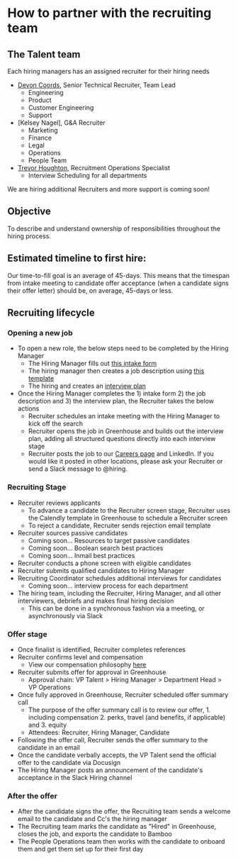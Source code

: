 # How to partner with the recruiting team

## The Talent team 
Each hiring managers has an assigned recruiter for their hiring needs  

- [Devon Coords](../../../company/team/index.md#devon-coords-she-her), Senior Technical Recruiter, Team Lead
    - Engineering 
    - Product 
    - Customer Engineering 
    - Support 
- [Kelsey Nagel], G&A Recruiter
    - Marketing
    - Finance
    - Legal
    - Operations
    - People Team
- [Trevor Houghton](../../../company/team/index.md#trevor-houghton-he-him), Recruitment Operations Specialist
    - Interview Scheduling for all departments 

We are hiring additional Recruiters and more support is coming soon!

## Objective
To describe and understand ownership of responsibilities throughout the hiring process. 

## Estimated timeline to first hire:
Our time-to-fill goal is an average of 45-days.  This means that the timespan from intake meeting to candidate offer acceptance (when a candidate signs their offer letter) should be, on average, 45-days or less.  

## Recruiting lifecycle 

### Opening a new job
- To open a new role, the below steps need to be completed by the Hiring Manager
    - The Hiring Manager fills out [this intake form](https://docs.google.com/forms/d/1ju9waV4k_TpYMGmYZaH5eA2swkuvIthLFKQCzqrRUZM/edit)
    - The hiring manager then creates a job description using [this template](https://docs.google.com/document/d/1rJAYyARbegvvH_e-VTrHoFhU9cDG5WfHov3L12NeCO8/edit)
    - The hiring and creates an [interview plan](https://docs.google.com/spreadsheets/d/1pMG_K3pf_pP_AIvy8jjOKc-h6htDJ5QkvEMD3prAQ5Y/edit#gid=1566158302)
- Once the Hiring Manager completes the 1) intake form 2) the job description and 3) the interview plan, the Recruiter takes the below actions
    - Recruiter schedules an intake meeting with the Hiring Manager to kick off the search
    - Recruiter opens the job in Greenhouse and builds out the interview plan, adding all structured questions directly into each interview stage
    - Recruiter posts the job to our [Careers page](https://boards.greenhouse.io/sourcegraph91) and LinkedIn. If you would like it posted in other locations, please ask your Recruiter or send a Slack message to @hiring.
    
### Recruiting Stage
- Recruiter reviews applicants 
    - To advance a candidate to the Recruiter screen stage, Recruiter uses the Calendly template in Greenhouse to schedule a Recruiter screen
    - To reject a candidate, Recruiter sends rejection email template
- Recruiter sources passive candidates
    - Coming soon... Resources to target passive candidates 
    - Coming soon... Boolean search best practices 
    - Coming soon... Inmail best practices 
- Recruiter conducts a phone screen with eligible candidates
- Recruiter submits qualified candidates to Hiring Manager 
- Recruiting Coordinator schedules additional interviews for candidates
    - Coming soon... interview process for each department 
- The hiring team, including the Recruiter, Hiring Manager, and all other interviewers, debriefs and makes final hiring decision
    - This can be done in a synchronous fashion via a meeting, or asynchronously via Slack 

### Offer stage
- Once finalist is identified, Recruiter completes references
- Recruiter confirms level and compensation
    - View our compensation philosophy [here](https://about.sourcegraph.com/handbook/people-ops/compensation#components-of-compensation)
- Recruiter submits offer for approval in Greenhouse
   - Approval chain: VP Talent > Hiring Manager > Department Head > VP Operations
- Once fully approved in Greenhouse, Recruiter scheduled offer summary call 
   - The purpose of the offer summary call is to review our offer, 1. including compensation 2. perks, travel (and benefits, if applicable) and 3. equity
   - Attendees: Recruiter, Hiring Manager, Candidate
- Following the offer call, Recruiter sends the offer summary to the candidate in an email 
- Once the candidate verbally accepts, the VP Talent send the official offer to the candidate via Docusign 
- The Hiring Manager posts an announcement of the candidate's acceptance in the Slack Hiring channel 

### After the offer
- After the candidate signs the offer, the Recruiting team sends a welcome email to the candidate and Cc's the hiring manager
- The Recruiting team marks the candidate as "Hired" in Greenhouse, closes the job, and exports the candidate to Bamboo
- The People Operations team then works with the candidate to onboard them and get them set up for their first day
